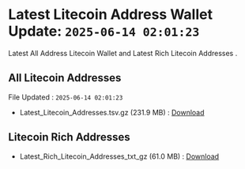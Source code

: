# Latest Litecoin Address Wallet Update: `2025-06-14 02:01:23`

Latest All Address Litecoin Wallet and Latest Rich Litecoin Addresses .

## All Litecoin Addresses

File Updated : `2025-06-14 02:01:23`

- Latest_Litecoin_Addresses.tsv.gz (231.9 MB) : [Download](https://github.com/Pymmdrza/Rich-Address-Wallet/releases/tag/Litecoin)

## Litecoin Rich Addresses

- Latest_Rich_Litecoin_Addresses_txt_gz (61.0 MB) : [Download](https://github.com/Pymmdrza/Rich-Address-Wallet/releases/tag/Litecoin)
